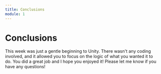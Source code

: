 ```yaml
---
title: Conclusions
module: 1
---
```


# Conclusions


This week was just a gentle beginning to Unity.  There wasn't any coding involved, and it allowed you to focus on the logic of what you wanted it to do.  You did a great job and I hope you enjoyed it!  Please let me know if you have any questions!
